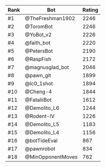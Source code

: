 Rank|Bot|Rating
---|---|---
#1|@TheFreshman1902|2246
#2|@ToromBot|2246
#3|@YoBot_v2|2226
#4|@faith_bot|2220
#5|@PetersBot|2190
#6|@RaspFish|2172
#7|@magnusglad_bot|2046
#8|@pawn_git|1899
#9|@lc0_1shot|1894
#10|@Cheng-4|1844
#11|@FataliiBot|1612
#12|@Demolito_L6|1244
#13|@Rodent-IV|1226
#14|@Demolito_L5|1183
#15|@Demolito_L4|1156
#16|@botTideEval|867
#17|@pawnrobot|834
#18|@MinOpponentMoves|762
